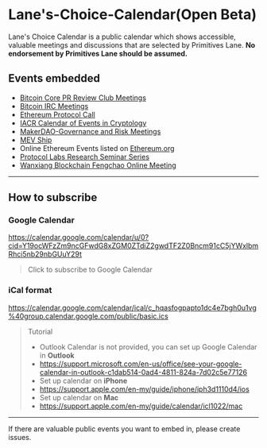 # Lane's-Choice-Calendar(Open Beta)

Lane's Choice Calendar is a public calendar which shows accessible, valuable meetings and discussions that are selected by Primitives Lane. 
**No endorsement by Primitives Lane should be assumed.**

## Events embedded
* [Bitcoin Core PR Review Club Meetings](https://bitcoincore.reviews/)
* [Bitcoin IRC Meetings](https://bitcoincore.org/en/meetings/)
* [Ethereum Protocol Call](https://calendar.google.com/calendar/u/0/embed?src=c_upaofong8mgrmrkegn7ic7hk5s@group.calendar.google.com&ctz=Asia/Shanghai)
* [IACR Calendar of Events in Cryptology](https://www.iacr.org/events/)
* [MakerDAO-Governance and Risk Meetings](https://forum.makerdao.com/c/governance/gnr/8)
* [MEV Ship](https://github.com/flashbots/pm)
* Online Ethereum Events listed on [Ethereum.org](https://ethereum.org/en/community/events/)
* [Protocol Labs Research Seminar Series](https://github.com/protocol/research/blob/master/research-events/research-seminars.md)
* [Wanxiang Blockchain Fengchao Online Meeting](https://www.blockchainlabs.org/fengchao.html)




---


## How to subscribe
### Google Calendar
https://calendar.google.com/calendar/u/0?cid=Y19ocWFzZm9ncGFwdG8xZGM0ZTdiZ2gwdTF2Z0Bncm91cC5jYWxlbmRhci5nb29nbGUuY29t

> Click to subscribe to Google Calendar

### iCal format
https://calendar.google.com/calendar/ical/c_hqasfogpapto1dc4e7bgh0u1vg%40group.calendar.google.com/public/basic.ics 


> Tutorial
> * Outlook Calendar is not provided, you can set up Google Calendar in **Outlook**
> * https://support.microsoft.com/en-us/office/see-your-google-calendar-in-outlook-c1dab514-0ad4-4811-824a-7d02c5e77126
> * Set up calendar on **iPhone**
> * https://support.apple.com/en-my/guide/iphone/iph3d1110d4/ios 
> * Set up calendar on **Mac**
> * https://support.apple.com/en-my/guide/calendar/icl1022/mac


---
If there are valuable public events you want to embed in, please create issues. 
